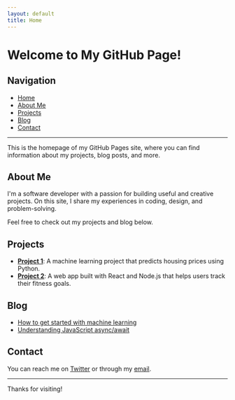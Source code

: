 ```yaml
---
layout: default
title: Home
---
```


# Welcome to My GitHub Page!

## Navigation
- [Home](index.md)
- [About Me](about.md)
- [Projects](projects.md)
- [Blog](blog.md)
- [Contact](contact.md)

---

This is the homepage of my GitHub Pages site, where you can find information about my projects, blog posts, and more.

## About Me
I'm a software developer with a passion for building useful and creative projects. On this site, I share my experiences in coding, design, and problem-solving.

Feel free to check out my projects and blog below.

## Projects

- **[Project 1](https://github.com/username/project1)**: A machine learning project that predicts housing prices using Python.
- **[Project 2](https://github.com/username/project2)**: A web app built with React and Node.js that helps users track their fitness goals.

## Blog

- [How to get started with machine learning](blog/ml-intro.md)
- [Understanding JavaScript async/await](blog/js-async-await.md)

## Contact

You can reach me on [Twitter](https://twitter.com/username) or through my [email](mailto:email@example.com).

---

Thanks for visiting!
